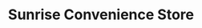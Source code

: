 ---
title: "Sunrise Convenience Store"
url: /fort-gratiot/sunrise-convenience-store/
shop: convenience
---